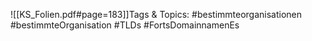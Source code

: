 
![[KS_Folien.pdf#page=183]]Tags & Topics:
   #bestimmteorganisationen
   #bestimmteOrganisation
   #TLDs
   #FortsDomainnamenEs